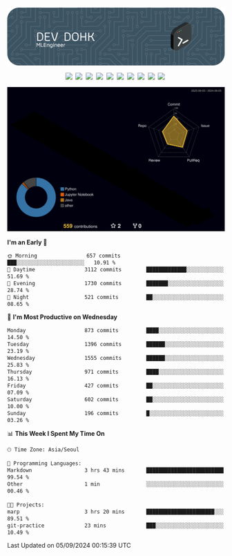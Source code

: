 ![Header](./github-header-image.png)

<div align="center">
  <img src="https://ziadoua.github.io/m3-Markdown-Badges/badges/FastAPI/fastapi1.svg" />&nbsp
  <img src="https://ziadoua.github.io/m3-Markdown-Badges/badges/Git/git1.svg" />&nbsp
  <img src="https://ziadoua.github.io/m3-Markdown-Badges/badges/LeetCode/leetcode1.svg" />&nbsp
  <img src="https://ziadoua.github.io/m3-Markdown-Badges/badges/LinkedIn/linkedin2.svg" />&nbsp
  <img src="https://ziadoua.github.io/m3-Markdown-Badges/badges/Linux/linux2.svg" />&nbsp
  <img src="https://ziadoua.github.io/m3-Markdown-Badges/badges/macOS/macos1.svg" />&nbsp
  <img src="https://ziadoua.github.io/m3-Markdown-Badges/badges/PostgreSQL/postgresql3.svg" />&nbsp
  <img src="https://ziadoua.github.io/m3-Markdown-Badges/badges/Python/python3.svg" />&nbsp
  <img src="https://ziadoua.github.io/m3-Markdown-Badges/badges/PyCharm/pycharm1.svg" />&nbsp
  <img src="https://ziadoua.github.io/m3-Markdown-Badges/badges/VisualStudio/visualstudio3.svg" />&nbsp
</div>

![](./profile-3d-contrib/profile-night-rainbow.svg)

<!--START_SECTION:waka-->
**I'm an Early 🐤** 

```text
🌞 Morning                657 commits         ███░░░░░░░░░░░░░░░░░░░░░░   10.91 % 
🌆 Daytime                3112 commits        █████████████░░░░░░░░░░░░   51.69 % 
🌃 Evening                1730 commits        ███████░░░░░░░░░░░░░░░░░░   28.74 % 
🌙 Night                  521 commits         ██░░░░░░░░░░░░░░░░░░░░░░░   08.65 % 
```
📅 **I'm Most Productive on Wednesday** 

```text
Monday                   873 commits         ████░░░░░░░░░░░░░░░░░░░░░   14.50 % 
Tuesday                  1396 commits        ██████░░░░░░░░░░░░░░░░░░░   23.19 % 
Wednesday                1555 commits        ██████░░░░░░░░░░░░░░░░░░░   25.83 % 
Thursday                 971 commits         ████░░░░░░░░░░░░░░░░░░░░░   16.13 % 
Friday                   427 commits         ██░░░░░░░░░░░░░░░░░░░░░░░   07.09 % 
Saturday                 602 commits         ██░░░░░░░░░░░░░░░░░░░░░░░   10.00 % 
Sunday                   196 commits         █░░░░░░░░░░░░░░░░░░░░░░░░   03.26 % 
```


📊 **This Week I Spent My Time On** 

```text
🕑︎ Time Zone: Asia/Seoul

💬 Programming Languages: 
Markdown                 3 hrs 43 mins       █████████████████████████   99.54 % 
Other                    1 min               ░░░░░░░░░░░░░░░░░░░░░░░░░   00.46 % 

🐱‍💻 Projects: 
marp                     3 hrs 20 mins       ██████████████████████░░░   89.51 % 
git-practice             23 mins             ███░░░░░░░░░░░░░░░░░░░░░░   10.49 % 
```


 Last Updated on 05/09/2024 00:15:39 UTC
<!--END_SECTION:waka-->




